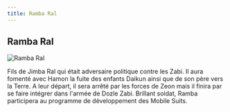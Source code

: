 ```yaml
---
title: Ramba Ral
---
```


Ramba Ral
---------


![Ramba Ral](/images/stories/saga/origin/persos/ramba-ral-uc-0071.png)


Fils de Jimba Ral qui était adversaire politique contre les Zabi. Il aura fomenté avec Hamon la fuite des enfants Daikun ainsi que de son père vers la Terre. A leur départ, il sera arrêté par les forces de Zeon mais il finira par se faire intégrer dans l'armée de Dozle Zabi. Brillant soldat, Ramba participera au programme de développement des Mobile Suits.


